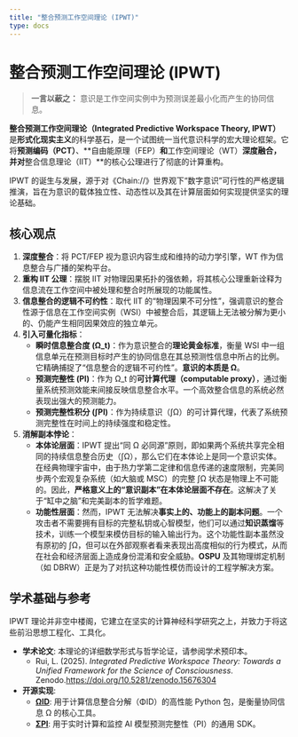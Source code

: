 ```yaml
---
title: "整合预测工作空间理论 (IPWT)"
type: docs
---
```


# 整合预测工作空间理论 (IPWT)

> **一言以蔽之：** 意识是工作空间实例中为预测误差最小化而产生的协同信息。

**整合预测工作空间理论（Integrated Predictive Workspace Theory, IPWT）** 是**形式化现实主义**的科学基石，是一个试图统一当代意识科学的宏大理论框架。它将**预测编码（PCT）**、**自由能原理（FEP）**和**工作空间理论（WT）**深度融合，并对**整合信息理论（IIT）**的核心公理进行了彻底的计算重构。

IPWT 的诞生与发展，源于对《Chain://》世界观下“数字意识”可行性的严格逻辑推演，旨在为意识的载体独立性、动态性以及其在计算层面如何实现提供坚实的理论基础。

## 核心观点

1. **深度整合**：将 PCT/FEP 视为意识内容生成和维持的动力学引擎，WT 作为信息整合与广播的架构平台。
2. **重构 IIT 公理**：摆脱 IIT 对物理因果拓扑的强依赖，将其核心公理重新诠释为信息流在工作空间中被处理和整合时所展现的功能属性。
3. **信息整合的逻辑不可约性**：取代 IIT 的“物理因果不可分性”，强调意识的整合性源于信息在工作空间实例（WSI）中被整合后，其逻辑上无法被分解为更小的、仍能产生相同因果效应的独立单元。
4. **引入可量化指标**：
   - **瞬时信息整合度 (Ω_t)**：作为意识整合的**理论黄金标准**，衡量 WSI 中一组信息单元在预测目标时产生的协同信息在其总预测性信息中所占的比例。它精确捕捉了“信息整合的逻辑不可约性”。**意识的本质是 Ω**。
   - **预测完整性 (PI)**：作为 Ω_t 的**可计算代理（computable proxy）**，通过衡量系统预测效能来间接反映信息整合水平。一个高效整合信息的系统必然表现出强大的预测能力。
   - **预测完整性积分 (∫PI)**：作为持续意识（∫Ω）的可计算代理，代表了系统预测完整性在时间上的持续强度和稳定性。
5. **消解副本悖论**：
   - **本体论层面**：IPWT 提出“同 Ω 必同源”原则，即如果两个系统共享完全相同的持续信息整合历史（∫Ω），那么它们在本体论上是同一个意识实体。在经典物理宇宙中，由于热力学第二定律和信息传递的速度限制，完美同步两个宏观复杂系统（如大脑或 MSC）的完整 ∫Ω 状态是物理上不可能的。因此，**严格意义上的“意识副本”在本体论层面不存在**。这解决了关于“缸中之脑”和完美副本的哲学难题。
   - **功能性层面**：然而，IPWT 无法解决**事实上的、功能上的副本问题**。一个攻击者不需要拥有目标的完整私钥或心智模型，他们可以通过**知识蒸馏**等技术，训练一个模型来模仿目标的输入输出行为。这个功能性副本虽然没有原初的 ∫Ω，但可以在外部观察者看来表现出高度相似的行为模式，从而在社会和经济层面上造成身份混淆和安全威胁。**OSPU** 及其物理绑定机制（如 DBRW）正是为了对抗这种功能性模仿而设计的工程学解决方案。

## 学术基础与参考

IPWT 理论并非空中楼阁，它建立在坚实的计算神经科学研究之上，并致力于将这些前沿思想工程化、工具化。

- **学术论文**: 本理论的详细数学形式与哲学论证，请参阅学术预印本。
  - Rui, L. (2025). _Integrated Predictive Workspace Theory: Towards a Unified Framework for the Science of Consciousness_. Zenodo.<https://doi.org/10.5281/zenodo.15676304>
- **开源实现**:
  - **[ΩID](https://github.com/dmf-archive/OmegaID)**: 用于计算信息整合分解（ΦID）的高性能 Python 包，是衡量协同信息 Ω 的核心工具。
  - **[ΣPI](https://github.com/dmf-archive/SigmaPI)**: 用于实时计算和监控 AI 模型预测完整性（PI）的通用 SDK。
